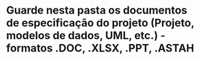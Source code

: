 # Guarde nesta pasta os documentos de especificação do projeto (Projeto, modelos de dados, UML, etc.) - formatos .DOC, .XLSX, .PPT, .ASTAH